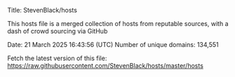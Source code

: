Title: StevenBlack/hosts

This hosts file is a merged collection of hosts from reputable sources,
with a dash of crowd sourcing via GitHub

Date: 21 March 2025 16:43:56 (UTC)
Number of unique domains: 134,551

Fetch the latest version of this file: https://raw.githubusercontent.com/StevenBlack/hosts/master/hosts
